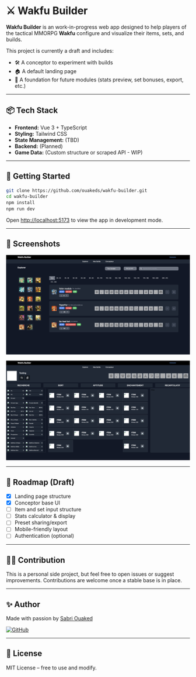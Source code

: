 # ⚔️ Wakfu Builder

**Wakfu Builder** is an work-in-progress web app designed to help players of the tactical MMORPG **Wakfu** configure and visualize their items, sets, and builds.

This project is currently a draft and includes:

- 🛠️ A conceptor to experiment with builds
- 🏠 A default landing page
- 🧱 A foundation for future modules (stats preview, set bonuses, export, etc.)

---

## 📦 Tech Stack

- **Frontend:** Vue 3 + TypeScript
- **Styling:** Tailwind CSS
- **State Management:** (TBD)
- **Backend:** (Planned)
- **Game Data:** (Custom structure or scraped API - WIP)

---

## 🚀 Getting Started

```bash
git clone https://github.com/ouakeds/wakfu-builder.git
cd wakfu-builder
npm install
npm run dev
```

Open [http://localhost:5173](http://localhost:5173) to view the app in development mode.

---

## 📸 Screenshots 

![Landing screenshot](documentation/landing.png)


![Landing screenshot](documentation/conceptor.png)


---

## 📅 Roadmap (Draft)

- [x] Landing page structure
- [x] Conceptor base UI
- [ ] Item and set input structure
- [ ] Stats calculator & display
- [ ] Preset sharing/export
- [ ] Mobile-friendly layout
- [ ] Authentication (optional)

---

## 🙋‍♂️ Contribution

This is a personal side project, but feel free to open issues or suggest improvements. Contributions are welcome once a stable base is in place.

---

## ✨ Author

Made with passion by [Sabri Ouaked](https://www.linkedin.com/in/sabri-ouaked/)

[![GitHub](https://img.shields.io/badge/github-ouakeds-black?logo=github)](https://github.com/ouakeds)

---

## 📄 License

MIT License – free to use and modify.
